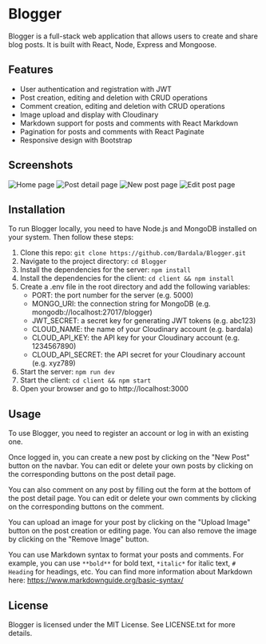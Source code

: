# Blogger

Blogger is a full-stack web application that allows users to create and share blog posts. It is built with React, Node, Express and Mongoose.

## Features

- User authentication and registration with JWT
- Post creation, editing and deletion with CRUD operations
- Comment creation, editing and deletion with CRUD operations
- Image upload and display with Cloudinary
- Markdown support for posts and comments with React Markdown
- Pagination for posts and comments with React Paginate
- Responsive design with Bootstrap

## Screenshots

![Home page](https://res.cloudinary.com/bardala/image/upload/v1639586939/blogger/home.png)
![Post detail page](https://res.cloudinary.com/bardala/image/upload/v1639586939/blogger/post.png)
![New post page](https://res.cloudinary.com/bardala/image/upload/v1639586939/blogger/new.png)
![Edit post page](https://res.cloudinary.com/bardala/image/upload/v1639586939/blogger/edit.png)

## Installation

To run Blogger locally, you need to have Node.js and MongoDB installed on your system. Then follow these steps:

1. Clone this repo: `git clone https://github.com/Bardala/Blogger.git`
2. Navigate to the project directory: `cd Blogger`
3. Install the dependencies for the server: `npm install`
4. Install the dependencies for the client: `cd client && npm install`
5. Create a .env file in the root directory and add the following variables:
    - PORT: the port number for the server (e.g. 5000)
    - MONGO_URI: the connection string for MongoDB (e.g. mongodb://localhost:27017/blogger)
    - JWT_SECRET: a secret key for generating JWT tokens (e.g. abc123)
    - CLOUD_NAME: the name of your Cloudinary account (e.g. bardala)
    - CLOUD_API_KEY: the API key for your Cloudinary account (e.g. 1234567890)
    - CLOUD_API_SECRET: the API secret for your Cloudinary account (e.g. xyz789)
6. Start the server: `npm run dev`
7. Start the client: `cd client && npm start`
8. Open your browser and go to http://localhost:3000

## Usage

To use Blogger, you need to register an account or log in with an existing one.

Once logged in, you can create a new post by clicking on the "New Post" button on the navbar. You can edit or delete your own posts by clicking on the corresponding buttons on the post detail page.

You can also comment on any post by filling out the form at the bottom of the post detail page. You can edit or delete your own comments by clicking on the corresponding buttons on the comment.

You can upload an image for your post by clicking on the "Upload Image" button on the post creation or editing page. You can also remove the image by clicking on the "Remove Image" button.

You can use Markdown syntax to format your posts and comments. For example, you can use `**bold**` for bold text, `*italic*` for italic text, `# Heading` for headings, etc. You can find more information about Markdown here: https://www.markdownguide.org/basic-syntax/

## License

Blogger is licensed under the MIT License. See LICENSE.txt for more details.